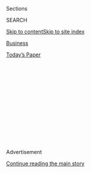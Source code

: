 <div id="app">

<div>

<div>

<div>

<div class="NYTAppHideMasthead css-1q2w90k e1suatyy0">

<div class="section css-ui9rw0 e1suatyy2">

<div class="css-eph4ug er09x8g0">

<div class="css-6n7j50">

</div>

<span class="css-1dv1kvn">Sections</span>

<div class="css-10488qs">

<span class="css-1dv1kvn">SEARCH</span>

</div>

[Skip to content](#site-content)[Skip to site
index](#site-index)

</div>

<div id="masthead-section-label" class="css-1wr3we4 eaxe0e00">

[Business](https://www.nytimes3xbfgragh.onion/section/business)

</div>

<div class="css-10698na e1huz5gh0">

</div>

</div>

<div id="masthead-bar-one" class="section hasLinks css-15hmgas e1csuq9d3">

<div class="css-uqyvli e1csuq9d0">

</div>

<div class="css-1uqjmks e1csuq9d1">

</div>

<div class="css-9e9ivx">

[](https://myaccount.nytimes3xbfgragh.onion/auth/login?response_type=cookie&client_id=vi)

</div>

<div class="css-1bvtpon e1csuq9d2">

[Today’s
Paper](https://www.nytimes3xbfgragh.onion/section/todayspaper)

</div>

</div>

</div>

</div>

<div data-aria-hidden="false">

<div id="site-content" data-role="main">

<div>

<div class="css-1aor85t" style="opacity:0.000000001;z-index:-1;visibility:hidden">

<div class="css-1hqnpie">

<div class="css-epjblv">

<span class="css-17xtcya">[Business](/section/business)</span><span class="css-x15j1o">|</span><span class="css-fwqvlz">Samsung
Merger Plan Called Unfair to Some
Investors</span>

</div>

<div class="css-k008qs">

<div class="css-1iwv8en">

<span class="css-18z7m18"></span>

<div>

</div>

</div>

<span class="css-1n6z4y">https://nyti.ms/1LODm7a</span>

<div class="css-1705lsu">

<div class="css-4xjgmj">

<div class="css-4skfbu" data-role="toolbar" data-aria-label="Social Media Share buttons, Save button, and Comments Panel with current comment count" data-testid="share-tools">

  - 
  - 
  - 
  - 
    
    <div class="css-6n7j50">
    
    </div>

  - 

</div>

</div>

</div>

</div>

</div>

</div>

<div class="css-13pd83m">

</div>

<div id="top-wrapper" class="css-1sy8kpn">

<div id="top-slug" class="css-l9onyx">

Advertisement

</div>

[Continue reading the main
story](#after-top)

<div class="ad top-wrapper" style="text-align:center;height:100%;display:block;min-height:250px">

<div id="top" class="place-ad" data-position="top" data-size-key="top">

</div>

</div>

<div id="after-top">

</div>

</div>

<div id="sponsor-wrapper" class="css-1hyfx7x">

<div id="sponsor-slug" class="css-19vbshk">

Supported by

</div>

[Continue reading the main
story](#after-sponsor)

<div id="sponsor" class="ad sponsor-wrapper" style="text-align:center;height:100%;display:block">

</div>

<div id="after-sponsor">

</div>

</div>

[Fair Game](/column/fair-game "Fair Game")

<div class="css-1vkm6nb ehdk2mb0">

# Samsung Merger Plan Called Unfair to Some Investors

</div>

<div class="css-79elbk" data-testid="photoviewer-wrapper">

<div class="css-z3e15g" data-testid="photoviewer-wrapper-hidden">

</div>

<div class="css-1a48zt4 ehw59r15" data-testid="photoviewer-children">

![<span class="css-16f3y1r e13ogyst0" data-aria-hidden="true">The
Samsung C\&T headquarters in South Korea. Some investors have criticized
the proposed $8 billion merger of Samsung C\&T and Cheil
Industries.</span><span class="css-cnj6d5 e1z0qqy90" itemprop="copyrightHolder"><span class="css-1ly73wi e1tej78p0">Credit...</span><span><span>Ahn
Young-Joon/Associated
Press</span></span></span>](https://static01.graylady3jvrrxbe.onion/images/2015/07/05/business/05Gret-web/05Gret-web-articleLarge.jpg?quality=75&auto=webp&disable=upscale)

</div>

</div>

<div class="css-xt80pu e12qa4dv0">

<div class="css-18e8msd">

<div class="css-vp77d3 epjyd6m0">

<div class="css-1baulvz">

By [<span class="css-1baulvz last-byline" itemprop="name">Gretchen
Morgenson</span>](http://www.nytimes3xbfgragh.onion/by/gretchen-morgenson)

</div>

</div>

  - July 4,
    2015

  - 
    
    <div class="css-4xjgmj">
    
    <div class="css-d8bdto" data-role="toolbar" data-aria-label="Social Media Share buttons, Save button, and Comments Panel with current comment count" data-testid="share-tools">
    
      - 
      - 
      - 
      - 
        
        <div class="css-6n7j50">
        
        </div>
    
      - 
    
    </div>
    
    </div>

</div>

</div>

<div class="section meteredContent css-1r7ky0e" name="articleBody" itemprop="articleBody">

<div class="css-1fanzo5 StoryBodyCompanionColumn">

<div class="css-53u6y8">

Samsung has built a name for itself among consumers around the world as
a leading manufacturer of smartphones, televisions and home appliances.
For investors, though, its reputation is not so stellar.

The latest issue for Samsung shareholders is a proposed $8 billion
merger of two company affiliates: Samsung C\&T, a construction and
engineering company, and Cheil Industries, a holding company that issued
shares to the public for the first time in December and that has
interests in amusement parks, retail fashion, biopharmaceuticals and
life insurance.

The deal was proposed in late May and is scheduled to go to a
shareholder vote on July 17. But some outside investors have criticized
the transaction, saying that it is being struck at a price that is
unfair to Samsung C\&T shareholders. And, they say, Samsung has made
matters worse by shifting a 5.76 percent stake of C\&T stock held in the
company’s treasury into friendly hands to help ensure the deal will go
through.

It’s not news to investors in any of the large South Korean companies,
with their hydra-headed holdings, that they must be wary of transactions
between its affiliates. Deals that are not conducted at arms-length can
wind up benefiting insiders at the expense of outside investors.

</div>

</div>

<div class="css-1fanzo5 StoryBodyCompanionColumn">

<div class="css-53u6y8">

Such transactions are common among the large, family-controlled
companies in South Korea known as chaebol. [Samsung
Electronics](http://www.samsung.com/us/aboutsamsung/investor_relations/financial_information/downloads/2015/2015_business_quarter01.pdf "Samsung’s most recent quarterly report (PDF).")
is one of the largest of these vast and complex conglomerates with
strong ties to the South Korean government. Samsung has 67 domestic
affiliates, 18 of which have listed shares trading on the Korea stock
exchange.

Members of the founding family of Samsung own 42 percent of Cheil
Industries, according to Forbes magazine. And that has led some
investors to speculate that the merger between C\&T and Cheil may be
motivated by family concerns.

[Lee
Kun-hee](http://www.forbes.com/profile/lee-kun-hee/ "Lee-Kun-Hee page on Forbes. "),
the chairman of Samsung and the family patriarch, had a heart attack
last year, and his children have been working to consolidate company
holdings for a smooth transition. Acquiring C\&T, which owns a 4.1
percent stake in Samsung Electronics and a 17 percent stake in another
affiliate, Samsung SDS, which provides information technology services,
may be a way for them to do that.

In addition, there’s the specter of a $5 billion or $6 billion
inheritance tax owed by his children upon his death. Paying such a bill
will require that they sell some of their company shares.

Chief among the critics of the Cheil-C\&T merger is Elliott Management,
the $26 billion investment firm overseen by Paul Singer. Elliott, which
owns a 7 percent stake in Samsung C\&T, filed a lawsuit in South Korea
asking the Seoul central district court to stop the transaction. On
Wednesday, a judge declined that request.

</div>

</div>

<div class="css-1fanzo5 StoryBodyCompanionColumn">

<div class="css-53u6y8">

But he has yet to rule on a second suit filed [by
Elliott](http://www.fairdealforsct.com/present/ "An Elliott presentation about Samsung. ").
That suit asks the court to block the sale of the 5.76 percent C\&T
stake to KCC, a company that holds a stake in Cheil Industries and
therefore has an interest in seeing the deal go through.

Samsung contends that the terms of the C\&T deal comply with South
Korean law, which mandates that the computation of a merger ratio be
based upon recent stock prices. Management argues that the merger is
necessary if C\&T is to turn itself around and accuses Elliott of being
interested in short-term gains.

As for the sale of C\&T shares, Samsung called the transaction part of a
“promotion of approval of the merger for procurement of the growth of
Samsung C\&T.”

Officials at Elliott declined to comment beyond their court filings and
public releases. But other investors are also upset about the merger and
say they plan to vote against it.

“We are not convinced that it is a good deal for Samsung C\&T
shareholders, particularly at the proposed merger ratio,” said Hugh
Young, managing director in Asia for Aberdeen Asset Management, a $491
billion financial firm.

It is not enough that the company simply followed the letter of the law
when calculating the merger ratio. “For the board to fulfill their
fiduciary duties, it must be clear that the price is fair to all
shareholders of Samsung C\&T and fully recognizes the value of the
company,” Mr. Young said.

According to an analysis by Elliott, C\&T was trading at severely
depressed levels before the proposed takeover came about. A revenue
slowdown in the first quarter of 2015 may have contributed.

</div>

</div>

<div class="css-1fanzo5 StoryBodyCompanionColumn">

<div class="css-53u6y8">

The day before the deal was announced, C\&T’s share price was 40 percent
below its aggregate net asset value, Elliott says. That reflected just
63 percent of C\&T’s stakes in publicly traded affiliates such as
Samsung Electronics, Samsung SDS and Samsung Engineering.

At the same time C\&T’s shares were falling, Cheil Industries’ stock was
racing ahead. The day of the merger, it was trading at 131 times
estimated earnings, an enormous premium to its peers and to the South
Korean market index, which trades at around 11 times forward earnings.

C\&T stockholders will receive just 0.35 Cheil shares for each of their
shares if the deal goes through. By Elliott’s reckoning, that represents
22 percent of the fair value of C\&T shares and will result in a
transfer of $7 billion in asset value from C\&T shareholders to Cheil.

How the merger plays out probably rests in the hands of NPS, the South
Korean pension system. It owns a 10 percent stake in C\&T; it has not
said how it will vote.

C\&T investors who are siding with Elliott say this transaction
highlights the anti-investor practices that are common among the
chaebol.

These practices, they say, are one of the reasons stocks of South Korean
companies trade at such a discount to their rivals in other developed
countries.

It’s time for Samsung and other large Korean companies to take a more
enlightened approach to their dealings with minority shareholders, said
Yoo-Kyung Park, director of sustainability and governance for Asia at
[APG Asset Management](http://www.apg.nl/en "APG website."), a $486
billion pension services manager for government and education employees
in the Netherlands.

</div>

</div>

<div class="css-1fanzo5 StoryBodyCompanionColumn">

<div class="css-53u6y8">

“We hope that the Samsung group companies immediately start conducting a
thorough review of the quality of their respective governance structure
and actively communicate with investors on a newly established vision to
which corporate governance is central,” Ms. Park said.

“We also wish,” she added, “that the lessons learned by the Samsung
companies through this merger process will be taken aboard by other
major groups in Korea, as they face similar structural corporate
governance issues.”

Will Samsung be forced to forge a new path with investors? Let’s hope
so, but don’t hold your breath.

</div>

</div>

</div>

<div>

</div>

<div>

</div>

<div>

</div>

<div>

<div id="bottom-wrapper" class="css-1ede5it">

<div id="bottom-slug" class="css-l9onyx">

Advertisement

</div>

[Continue reading the main
story](#after-bottom)

<div id="bottom" class="ad bottom-wrapper" style="text-align:center;height:100%;display:block;min-height:90px">

</div>

<div id="after-bottom">

</div>

</div>

</div>

</div>

</div>

## Site Index

<div>

</div>

## Site Information Navigation

  - [© <span>2020</span> <span>The New York Times
    Company</span>](https://help.nytimes3xbfgragh.onion/hc/en-us/articles/115014792127-Copyright-notice)

<!-- end list -->

  - [NYTCo](https://www.nytco.com/)
  - [Contact
    Us](https://help.nytimes3xbfgragh.onion/hc/en-us/articles/115015385887-Contact-Us)
  - [Work with us](https://www.nytco.com/careers/)
  - [Advertise](https://nytmediakit.com/)
  - [T Brand Studio](http://www.tbrandstudio.com/)
  - [Your Ad
    Choices](https://www.nytimes3xbfgragh.onion/privacy/cookie-policy#how-do-i-manage-trackers)
  - [Privacy](https://www.nytimes3xbfgragh.onion/privacy)
  - [Terms of
    Service](https://help.nytimes3xbfgragh.onion/hc/en-us/articles/115014893428-Terms-of-service)
  - [Terms of
    Sale](https://help.nytimes3xbfgragh.onion/hc/en-us/articles/115014893968-Terms-of-sale)
  - [Site
    Map](https://spiderbites.nytimes3xbfgragh.onion)
  - [Help](https://help.nytimes3xbfgragh.onion/hc/en-us)
  - [Subscriptions](https://www.nytimes3xbfgragh.onion/subscription?campaignId=37WXW)

</div>

</div>

</div>

</div>

